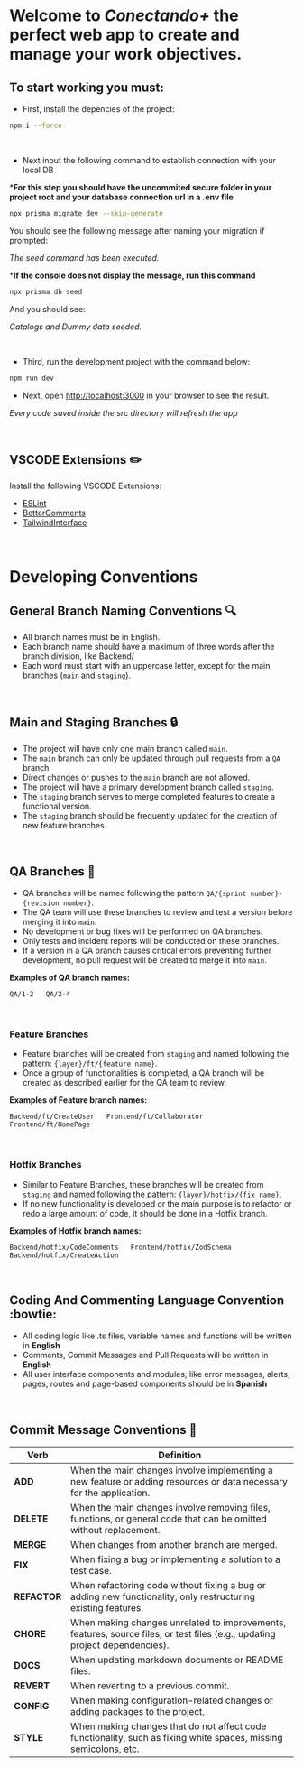 # Welcome to *Conectando+* the perfect web app to create and manage your work objectives.

## To start working you must:


- First, install the depencies of the project:

```sh
npm i --force
```
$~$

- Next input the following command to establish connection with your local DB 

***For this step you should have the uncommited secure folder in your project root and your database connection url in a .env file**

```sh prisma
npx prisma migrate dev --skip-generate
```
You should see the following message after naming your migration if prompted:

*The seed command has been executed.*
$~$

***If the console does not display the  message, run this command**
```sh prisma
npx prisma db seed
```
And you should see:

*Catalogs and Dummy data seeded.*

$~$
- Third, run the development project with the command below:

```sh
npm run dev
```

- Next, open [http://localhost:3000](http://localhost:3000) in your browser to see the result.

*Every code saved inside the src directory will refresh the app*

$~$

## VSCODE Extensions :pencil2:
Install the following VSCODE Extensions:
- [ESLint](https://marketplace.visualstudio.com/items?itemName=dbaeumer.vscode-eslint)
- [BetterComments](https://marketplace.visualstudio.com/items?itemName=aaron-bond.better-comments)
- [TailwindInterface](https://marketplace.visualstudio.com/items?itemName=bradlc.vscode-tailwindcss)

$~$
# Developing Conventions

## General Branch Naming Conventions :mag:
- All branch names must be in English.
- Each branch name should have a maximum of three words after the branch division, like Backend/
- Each word must start with an uppercase letter, except for the main branches (`main` and `staging`).

$~$

## Main and Staging Branches :lock:
- The project will have only one main branch called `main`.
- The `main` branch can only be updated through pull requests from a `QA` branch.
- Direct changes or pushes to the `main` branch are not allowed.
- The project will have a primary development branch called `staging`.
- The `staging` branch serves to merge completed features to create a functional version.
- The `staging` branch should be frequently updated for the creation of new feature branches.

$~$

## QA Branches :wrench:
- QA branches will be named following the pattern `QA/{sprint number}-{revision number}`.
- The QA team will use these branches to review and test a version before merging it into `main`.
- No development or bug fixes will be performed on QA branches.
- Only tests and incident reports will be conducted on these branches.
- If a version in a QA branch causes critical errors preventing further development, no pull request will be created to merge it into `main`.

**Examples of QA branch names:**
```
QA/1-2   QA/2-4
```

$~$

### Feature Branches
- Feature branches will be created from `staging` and named following the pattern: `{layer}/ft/{feature name}`.
- Once a group of functionalities is completed, a QA branch will be created as described earlier for the QA team to review.

**Examples of Feature branch names:**
```
Backend/ft/CreateUser   Frontend/ft/Collaborator   Frontend/ft/HomePage
```

$~$

### Hotfix Branches 
- Similar to Feature Branches, these branches will be created from `staging` and named following the pattern: `{layer}/hotfix/{fix name}`.
- If no new functionality is developed or the main purpose is to refactor or redo a large amount of code, it should be done in a Hotfix branch.

**Examples of Hotfix branch names:**
```
Backend/hotfix/CodeComments   Frontend/hotfix/ZodSchema   Backend/hotfix/CreateAction
```

$~$

## Coding And Commenting Language Convention :bowtie:
- All coding logic like .ts files, variable names and functions will be written in **English**
- Comments, Commit Messages and Pull Requests will be written in **English**
- All user interface components and modules; like error messages, alerts, pages, routes and page-based components should be in **Spanish**

$~$

## Commit Message Conventions :incoming_envelope:
| Verb      | Definition |
|-----------|------------|
| **ADD**   | When the main changes involve implementing a new feature or adding resources or data necessary for the application. |
| **DELETE** | When the main changes involve removing files, functions, or general code that can be omitted without replacement. |
| **MERGE**  | When changes from another branch are merged. |
| **FIX**    | When fixing a bug or implementing a solution to a test case. |
| **REFACTOR** | When refactoring code without fixing a bug or adding new functionality, only restructuring existing features. |
| **CHORE**  | When making changes unrelated to improvements, features, source files, or test files (e.g., updating project dependencies). |
| **DOCS**   | When updating markdown documents or README files. |
| **REVERT** | When reverting to a previous commit. |
| **CONFIG** | When making configuration-related changes or adding packages to the project. |
| **STYLE**  | When making changes that do not affect code functionality, such as fixing white spaces, missing semicolons, etc. |

